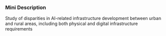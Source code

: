 ### Mini Description

Study of disparities in AI-related infrastructure development between urban and rural areas, including both physical and digital infrastructure requirements
